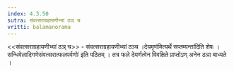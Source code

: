 ```yaml
---
index: 4.3.50
sutra: संवत्सराग्रहायणीभ्यां ठञ् च
vritti: balamanorama
---
```


<<संवत्सराग्रहायणीभ्यां ठञ् च>> - संवत्सराग्रहायणीभ्यां ठञ्च ।देयमृण॑मित्यर्थे सप्तम्यन्ता॑दिति शेषः । सन्धिवेलादिगणेसंवत्सरात्फलपर्वणोः॑ इति पठितम् । तत्र फले देयर्णत्वेन विवक्षिते प्राप्तोऽण् अनेन ठञा बाध्यते । 